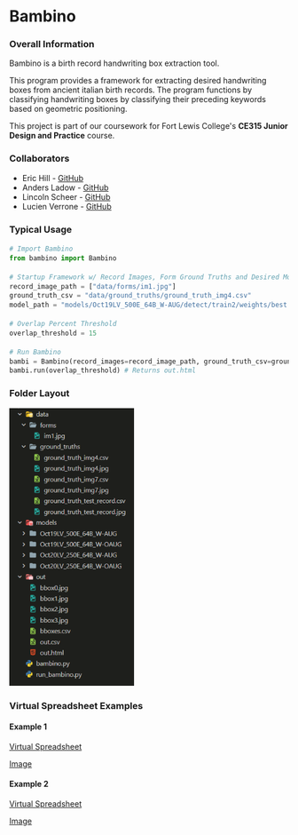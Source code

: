 # Bambino

### Overall Information
Bambino is a birth record handwriting box extraction tool.

This program provides a framework for extracting desired handwriting boxes
from ancient italian birth records. The program functions by classifying 
handwriting boxes by classifying their preceding keywords based on 
geometric positioning.

This project is part of our coursework for Fort Lewis College's **CE315 Junior Design and Practice** course.

### Collaborators
- Eric Hill - [GitHub](https://github.com/EricJHill)
- Anders Ladow - [GitHub](https://github.com/amladow)
- Lincoln Scheer - [GitHub](https://github.com/BikeLinc)
- Lucien Verrone - [GitHub](https://github.com/lucienverrone)

### Typical Usage
```python
# Import Bambino
from bambino import Bambino

# Startup Framework w/ Record Images, Form Ground Truths and Desired Model
record_image_path = ["data/forms/im1.jpg"]
ground_truth_csv = "data/ground_truths/ground_truth_img4.csv"
model_path = "models/Oct19LV_500E_64B_W-AUG/detect/train2/weights/best.pt"

# Overlap Percent Threshold
overlap_threshold = 15

# Run Bambino
bambi = Bambino(record_images=record_image_path, ground_truth_csv=ground_truth_csv, model_path=model_path)
bambi.run(overlap_threshold) # Returns out.html
```

### Folder Layout
<img src="folder_structure.png" height="500" />

### Virtual Spreadsheet Examples
#### Example 1
[Virtual Spreadsheet](https://htmlpreview.github.io/?https://github.com/BikeLinc/CE315-Junior-Design/blob/build/out1/out.html)

[Image](https://github.com/BikeLinc/CE315-Junior-Design/blob/build/data/forms/record_example.jpg)
#### Example 2
[Virtual Spreadsheet](https://htmlpreview.github.io/?https://github.com/BikeLinc/CE315-Junior-Design/blob/build/out/out.html)

[Image](https://github.com/BikeLinc/CE315-Junior-Design/blob/build/data/forms/im1.jpg)



